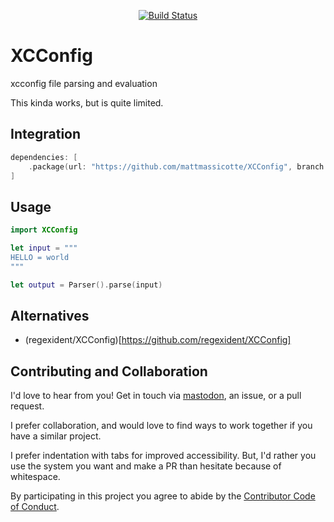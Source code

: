 <div align="center">

[![Build Status][build status badge]][build status]

</div>

# XCConfig
xcconfig file parsing and evaluation

This kinda works, but is quite limited.

## Integration

```swift
dependencies: [
    .package(url: "https://github.com/mattmassicotte/XCConfig", branch: "main")
]
```

## Usage

```swift
import XCConfig

let input = """
HELLO = world
"""

let output = Parser().parse(input)
```

## Alternatives

- (regexident/XCConfig)[https://github.com/regexident/XCConfig]

## Contributing and Collaboration

I'd love to hear from you! Get in touch via [mastodon](https://mastodon.social/@mattiem), an issue, or a pull request.

I prefer collaboration, and would love to find ways to work together if you have a similar project.

I prefer indentation with tabs for improved accessibility. But, I'd rather you use the system you want and make a PR than hesitate because of whitespace.

By participating in this project you agree to abide by the [Contributor Code of Conduct](CODE_OF_CONDUCT.md).

[build status]: https://github.com/mattmassicotte/XCConfig/actions
[build status badge]: https://github.com/mattmassicotte/XCConfig/workflows/CI/badge.svg
